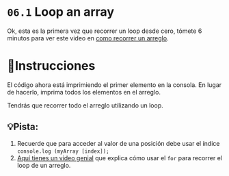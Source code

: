 # `06.1` Loop an array

Ok, esta es la primera vez que recorrer un loop desde cero, tómete 6 minutos para ver este video en [como recorrer un arreglo](https://www.youtube.com/watch?v=24Wpg6njlYI).

# 📝Instrucciones

El código ahora está imprimiendo el primer elemento en la consola. En lugar de hacerlo, imprima todos los elementos en el arreglo.

Tendrás que recorrer todo el arreglo utilizando un loop.

## 💡Pista:

1. Recuerde que para acceder al valor de una posición debe usar el índice `console.log (myArray [index]);`
2. [Aquí tienes un video genial](https://www.youtube.com/watch?v=24Wpg6njlYI) que explica cómo usar el `for` para recorrer el loop de un arreglo.